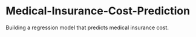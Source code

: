 # Medical-Insurance-Cost-Prediction
Building a regression model that predicts medical insurance cost.
